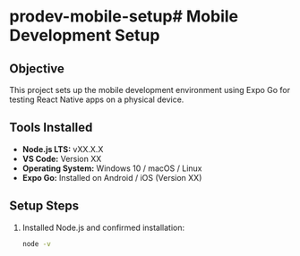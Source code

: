 # prodev-mobile-setup# Mobile Development Setup

## Objective
This project sets up the mobile development environment using Expo Go for testing React Native apps on a physical device.

## Tools Installed
- **Node.js LTS:** vXX.X.X
- **VS Code:** Version XX
- **Operating System:** Windows 10 / macOS / Linux
- **Expo Go:** Installed on Android / iOS (Version XX)

## Setup Steps
1. Installed Node.js and confirmed installation:
   ```bash
   node -v
